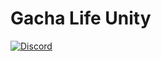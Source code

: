 # Gacha Life Unity

[![Discord](https://img.shields.io/discord/808039740464300104?label=discord)](https://discord.gg/MG6GQFh52U)